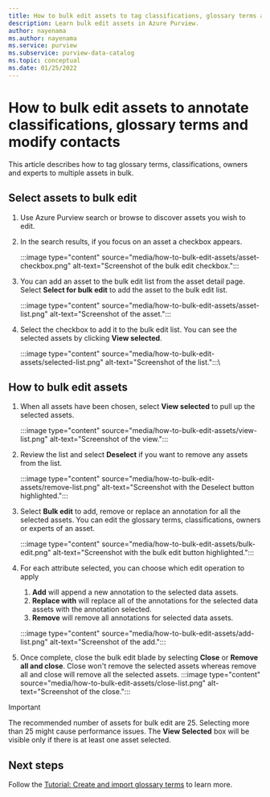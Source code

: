 ```yaml
---
title: How to bulk edit assets to tag classifications, glossary terms and modify contacts
description: Learn bulk edit assets in Azure Purview.
author: nayenama
ms.author: nayenama
ms.service: purview
ms.subservice: purview-data-catalog
ms.topic: conceptual
ms.date: 01/25/2022
---
```


# How to bulk edit assets to annotate classifications, glossary terms and modify contacts

This article describes how to tag glossary terms, classifications, owners and experts to multiple assets in bulk. 

## Select assets to bulk edit

1. Use Azure Purview search or browse to discover assets you wish to edit.

1. In the search results, if you focus on an asset a checkbox appears.

   :::image type="content" source="media/how-to-bulk-edit-assets/asset-checkbox.png" alt-text="Screenshot of the bulk edit checkbox.":::

1. You can add an asset to the bulk edit list from the asset detail page. Select **Select for bulk edit** to add the asset to the bulk edit list.

   :::image type="content" source="media/how-to-bulk-edit-assets/asset-list.png" alt-text="Screenshot of the asset.":::

1. Select the checkbox to add it to the bulk edit list. You can see the selected assets by clicking **View selected**.

   :::image type="content" source="media/how-to-bulk-edit-assets/selected-list.png" alt-text="Screenshot of the list.":::\

## How to bulk edit assets

1. When all assets have been chosen, select **View selected** to pull up the selected assets.

    :::image type="content" source="media/how-to-bulk-edit-assets/view-list.png" alt-text="Screenshot of the view.":::

1. Review the list and select **Deselect** if you want to remove any assets from the list.

    :::image type="content" source="media/how-to-bulk-edit-assets/remove-list.png" alt-text="Screenshot with the Deselect button highlighted.":::

1. Select **Bulk edit** to add, remove or replace an annotation for all the selected assets. You can edit the glossary terms, classifications, owners or experts of an asset.

    :::image type="content" source="media/how-to-bulk-edit-assets/bulk-edit.png" alt-text="Screenshot with the bulk edit button highlighted.":::

1. For each attribute selected, you can choose which edit operation to apply
    1. **Add** will append a new annotation to the selected data assets.
    1. **Replace with** will replace all of the annotations for the selected data assets with the annotation selected.
    1. **Remove** will remove all annotations for selected data assets.
   
    :::image type="content" source="media/how-to-bulk-edit-assets/add-list.png" alt-text="Screenshot of the add.":::

1. Once complete, close the bulk edit blade by selecting **Close** or **Remove all and close**. Close won't remove the selected assets whereas remove all and close will remove all the selected assets.
    :::image type="content" source="media/how-to-bulk-edit-assets/close-list.png" alt-text="Screenshot of the close.":::

> [!Important]
> The recommended number of assets for bulk edit are 25. Selecting more than 25 might cause performance issues.
> The **View Selected** box will be visible only if there is at least one asset selected.

## Next steps

Follow the [Tutorial: Create and import glossary terms](how-to-create-import-export-glossary.md) to learn more.
